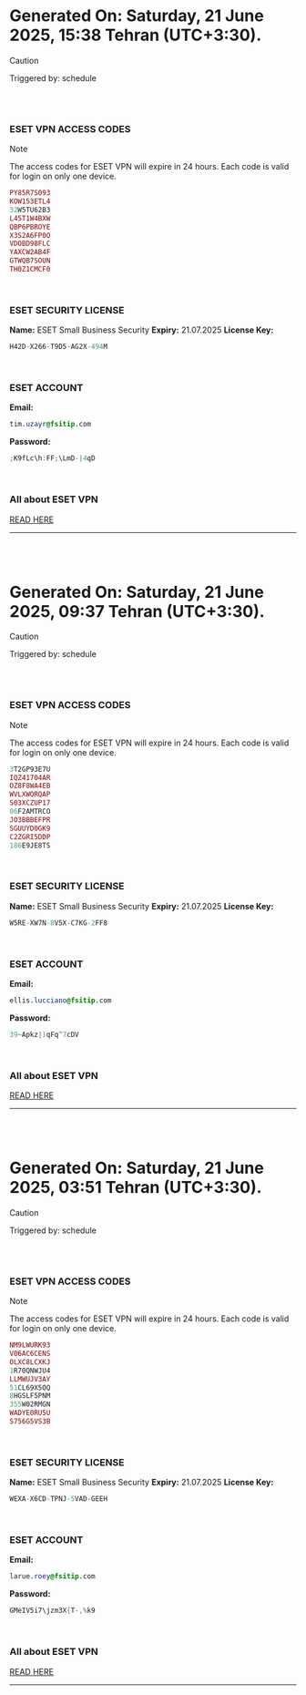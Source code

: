 # Generated On: Saturday, 21 June 2025, 15:38 Tehran (UTC+3:30).

> [!CAUTION]
> Triggered by: schedule

<br><br>

### ESET VPN ACCESS CODES

> [!NOTE]
> The access codes for ESET VPN will expire in 24 hours.
> Each code is valid for login on only one device.

```ruby
PY85R7S093
KOW153ETL4
32W5TU62B3
L45T1W4BXW
QBP6PBROYE
X3S2A6FP0O
VDOBD98FLC
YAXCW2AB4F
GTWQB7SOUN
TH0Z1CMCF0
```

<br>

### ESET SECURITY LICENSE

**Name:** ESET Small Business Security
**Expiry:** 21.07.2025
**License Key:**

```POV-Ray SDL
H42D-X266-T9D5-AG2X-494M
```

<br>

### ESET ACCOUNT

**Email:**

```CSS
tim.uzayr@fsitip.com
```

**Password:**

```POV-Ray SDL
;K9fLc\h:FF;\LmD-|4qD
```

<br>

### All about ESET VPN

[READ HERE](https://t.me/F_NiREvil/2113)

---

<br><br>

# Generated On: Saturday, 21 June 2025, 09:37 Tehran (UTC+3:30).

> [!CAUTION]
> Triggered by: schedule

<br><br>

### ESET VPN ACCESS CODES

> [!NOTE]
> The access codes for ESET VPN will expire in 24 hours.
> Each code is valid for login on only one device.

```ruby
3T2GP93E7U
IQZ41704AR
OZ8F8WA4EB
WVLXWORQAP
S03XCZUP17
06F2AMTRCO
JO3BBBEFPR
SGUUYD0GK9
C2ZGRI5DDP
186E9JE8TS
```

<br>

### ESET SECURITY LICENSE

**Name:** ESET Small Business Security
**Expiry:** 21.07.2025
**License Key:**

```POV-Ray SDL
W5RE-XW7N-8V5X-C7KG-2FF8
```

<br>

### ESET ACCOUNT

**Email:**

```CSS
ellis.lucciano@fsitip.com
```

**Password:**

```POV-Ray SDL
39~Apkz|)qFq^7cDV
```

<br>

### All about ESET VPN

[READ HERE](https://t.me/F_NiREvil/2113)

---

<br><br>

# Generated On: Saturday, 21 June 2025, 03:51 Tehran (UTC+3:30).

> [!CAUTION]
> Triggered by: schedule

<br><br>

### ESET VPN ACCESS CODES

> [!NOTE]
> The access codes for ESET VPN will expire in 24 hours.
> Each code is valid for login on only one device.

```ruby
NM9LWURK93
V06AC6CENS
OLXC8LCXKJ
1R70QNWJU4
LLMWUJV3AY
51CL69X5OQ
8HGSLF5PNM
355W02RMGN
WADYE0RU5U
S756G5VS3B
```

<br>

### ESET SECURITY LICENSE

**Name:** ESET Small Business Security
**Expiry:** 21.07.2025
**License Key:**

```POV-Ray SDL
WEXA-X6CD-TPNJ-5VAD-GEEH
```

<br>

### ESET ACCOUNT

**Email:**

```CSS
larue.roey@fsitip.com
```

**Password:**

```POV-Ray SDL
GMeIV5i7\jzm3X{T-,%k9
```

<br>

### All about ESET VPN

[READ HERE](https://t.me/F_NiREvil/2113)

---

<br><br>

